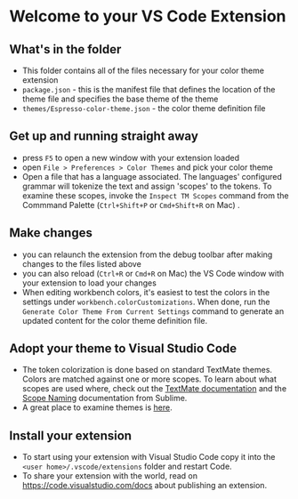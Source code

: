 # Welcome to your VS Code Extension

## What's in the folder
* This folder contains all of the files necessary for your color theme extension
* `package.json` - this is the manifest file that defines the location of the theme file
and specifies the base theme of the theme
* `themes/Espresso-color-theme.json` - the color theme definition file

## Get up and running straight away
* press `F5` to open a new window with your extension loaded
* open `File > Preferences > Color Themes` and pick your color theme
* Open a file that has a language associated. The languages' configured grammar will tokenize the text and assign 'scopes' to the tokens. To examine these scopes, invoke the `Inspect TM Scopes` command from the Commmand Palette (`Ctrl+Shift+P` or `Cmd+Shift+R` on Mac) .

## Make changes
* you can relaunch the extension from the debug toolbar after making changes to the files listed above
* you can also reload (`Ctrl+R` or `Cmd+R` on Mac) the VS Code window with your extension to load your changes
* When editing workbench colors, it's easiest to test the colors in the settings under `workbench.colorCustomizations`. When done, run the `Generate Color Theme From Current Settings` command to generate an updated content for the color theme definition file.

## Adopt your theme to Visual Studio Code
* The token colorization is done based on standard TextMate themes. Colors are matched against one or more scopes.
To learn about what scopes are used where, check out the [TextMate documentation](https://manual.macromates.com/en/themes)
and the [Scope Naming](https://www.sublimetext.com/docs/3/scope_naming.html) documentation from Sublime.
* A great place to examine themes is [here](https://tmtheme-editor.herokuapp.com/#!/editor/theme/Monokai).

## Install your extension
* To start using your extension with Visual Studio Code copy it into the `<user home>/.vscode/extensions` folder and restart Code.
* To share your extension with the world, read on https://code.visualstudio.com/docs about publishing an extension.

